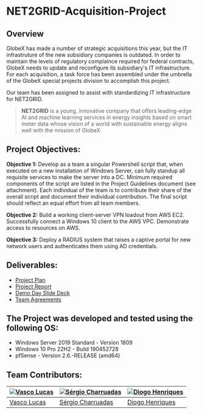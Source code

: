 # NET2GRID-Acquisition-Project

## Overview

GlobeX has made a number of strategic acquisitions this year, but the IT infrastruture of the new subsidiary companies is outdated. In order to maintain the levels of regulatory complaince required for federal contracts, GlobeX needs to update and reconfigure its subsidiary's IT infrastructure. For each acquisition, a task force has been assembled under the umbrella of the GlobeX special projects division to accomplish this project.

Our team has been assigned to assist with standardizing IT infrastructure for NET2GRID. 

> **NET2GRID** is a young, innovative company that offers leading-edge AI and machine learning services in energy insights based on smart meter data whose vision of a world with sustainable energy aligns well with the mission of GlobeX

## Project Objectives:

**Objective 1:** Develop as a team a singular Powershell script that, when executed on a new installation of Windows Server, can fully standup all requisite services to make the server into a DC. Minimum required components of the script are listed in the Project Guidelines document (see attachment). Each individual of the team is to contribute their share of the overall script and document their individual contribution. The final script should reflect an equal effort from all team members.

**Objective 2:** Build a working client-server VPN loadout from AWS EC2. Successfully connect a Windows 10 client to the AWS VPC. Demonstrate access to resources on AWS.

**Objective 3:** Deploy a RADIUS system that raises a captive portal for new network users and authenticates them using AD credentials.

## Deliverables:

- [Project Plan](https://drive.google.com/file/d/18Ra2zM6jh8l0wYACE7_1jD4WnpwyQO0r/view?usp=share_link)
- [Project Report](https://docs.google.com/document/d/1LVdf26LdLZnB-fZagjDq3Wg6pXyTAYAoN_cwlorv7js/edit?usp=sharing)
- [Demo Day Slide Deck](https://docs.google.com/presentation/d/1F9Z8U2cAYGBJmb0pe4S_9PCLfIl9UBfbSSGNZwOJh0M/edit?usp=sharing)
- [Team Agreements](https://github.com/VascoLucas01/NET2GRID-Acquisition-Project/blob/main/TeamAgreements/TeamAgreements.md)

## The Project was developed and tested using the following OS:

- Windows Server 2019 Standard - Version 1809
- Windows 10 Pro 22H2 - Build 190452728
- pfSense - Version 2.6.-RELEASE (amd64)

## Team Contributors:

| [![Vasco Lucas](https://avatars.githubusercontent.com/u/110473841?v=4&s=144)](https://github.com/VascoLucas01) | [![Sérgio Charruadas](https://avatars.githubusercontent.com/u/20626461?v=4&s=144)](https://github.com/itzvenom) | [![Diogo Henriques](https://avatars.githubusercontent.com/u/125299195?v=4&s=144)](https://github.com/diohen90) |
|---|---|---|
| [Vasco Lucas](https://github.com/VascoLucas01) | [Sérgio Charruadas](https://github.com/itzvenom) | [Diogo Henriques](https://github.com/diohen90) |
